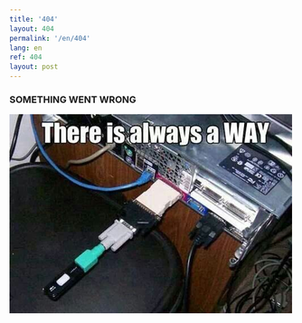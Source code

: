 ```yaml
---
title: '404'
layout: 404
permalink: '/en/404'
lang: en
ref: 404
layout: post
---
```



### SOMETHING WENT WRONG


<img src="../assets/posts/always.jpg">